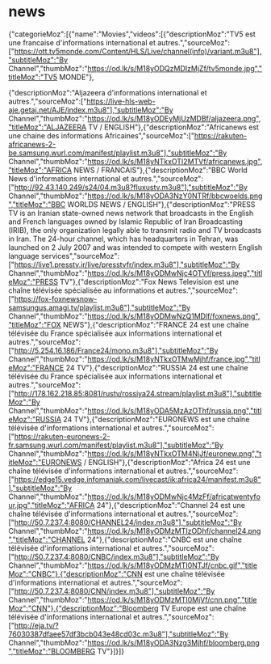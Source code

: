 # news
{"categorieMoz":[{"name":"Movies","videos":[{"descriptionMoz":"TV5 est une francaise d'informations international et autres.","sourceMoz":["https://ott.tv5monde.com/Content/HLS/Live/channel(info)/variant.m3u8"],"subtitleMoz":"By Channel","thumbMoz":"https://od.lk/s/M18yODQzMDIzMjZf/tv5monde.jpg","titleMoz":"TV5 MONDE"},

{"descriptionMoz":"Aljazeera d'informations international et autres.","sourceMoz":["https://live-hls-web-aje.getaj.net/AJE/index.m3u8"],"subtitleMoz":"By Channel","thumbMoz":"https://od.lk/s/M18yODEyMjUzMDBf/aljazeera.png","titleMoz":"ALJAZEERA TV / ENGLISH"},{"descriptionMoz":"Africanews est une chaine des informations Africaines","sourceMoz":["https://rakuten-africanews-2-be.samsung.wurl.com/manifest/playlist.m3u8"],"subtitleMoz":"By Channel","thumbMoz":"https://od.lk/s/M18yNTkxOTI2MTVf/africanews.jpg","titleMoz":"AFRICA NEWS / FRANCAIS"},{"descriptionMoz":"BBC World News d'informations international et autres.","sourceMoz":["http://92.43.140.249/s24/04.m3u8?fluxustv.m3u8"],"subtitleMoz":"By Channel","thumbMoz":"https://od.lk/s/M18yODA3NzY0NTRf/bbcwoelds.png","titleMoz":"BBC WORLDS NEWS / ENGLISH"},{"descriptionMoz":"PRESS TV is an Iranian state-owned news network that broadcasts in the English and French languages owned by Islamic Republic of Iran Broadcasting (IRIB), the only organization legally able to transmit radio and TV broadcasts in Iran. The 24-hour channel, which has headquarters in Tehran, was launched on 2 July 2007 and was intended to compete with western English language services","sourceMoz":["https://live1.presstv.ir/live/presstvfr/index.m3u8"],"subtitleMoz":"By Channel","thumbMoz":"https://od.lk/s/M18yODMwNjc4OTVf/press.jpeg","titleMoz":"PRESS TV"},{"descriptionMoz":"Fox News Television est une chaîne télévisée spécialisée au informations et autres.","sourceMoz":["https://fox-foxnewsnow-samsungus.amagi.tv/playlist.m3u8"],"subtitleMoz":"By Channel","thumbMoz":"https://od.lk/s/M18yODMwNzQ1MDlf/foxnews.png","titleMoz":"FOX NEWS"},{"descriptionMoz":"FRANCE 24 est une chaîne télévisée du France spécialisée aux informations international et autres.","sourceMoz":["http://5.254.16.186/France24/mono.m3u8"],"subtitleMoz":"By Channel","thumbMoz":"https://od.lk/s/M18yNTkxOTMwMjhf/france.jpg","titleMoz":"FRANCE 24 TV"},{"descriptionMoz":"RUSSIA 24 est une chaîne télévisée du France spécialisée aux informations international et autres.","sourceMoz":["http://178.162.218.85:8081/rustv/rossiya24.stream/playlist.m3u8"],"subtitleMoz":"By Channel","thumbMoz":"https://od.lk/s/M18yODA5MzAzOThf/russia.png","titleMoz":"RUSSIA 24 TV"},{"descriptionMoz":"EURONEWS est une chaîne télévisée d'informations international et autres.","sourceMoz":["https://rakuten-euronews-2-fr.samsung.wurl.com/manifest/playlist.m3u8"],"subtitleMoz":"By Channel","thumbMoz":"https://od.lk/s/M18yNTkxOTM4NjJf/euronew.png","titleMoz":"EURONEWS / ENGLISH"},{"descriptionMoz":"Africa 24 est une chaîne télévisée d'informations international et autres.","sourceMoz":["https://edge15.vedge.infomaniak.com/livecast/ik:africa24/manifest.m3u8"],"subtitleMoz":"By Channel","thumbMoz":"https://od.lk/s/M18yODMwNjc4MzFf/africatwentyfour.jpg","titleMoz":"AFRICA 24"},{"descriptionMoz":"Channel 24 est une chaîne télévisée d'informations international et autres.","sourceMoz":["http://50.7.237.4:8080/CHANNEL24/index.m3u8"],"subtitleMoz":"By Channel","thumbMoz":"https://od.lk/s/M18yODMzMTIzODhf/channel24.png","titleMoz":"CHANNEL 24"},{"descriptionMoz":"CNBC est une chaîne télévisée d'informations international et autres.","sourceMoz":["http://50.7.237.4:8080/CNBC/index.m3u8"],"subtitleMoz":"By Channel","thumbMoz":"https://od.lk/s/M18yODMzMTI0NTJf/cnbc.gif","titleMoz":"CNBC"},{"descriptionMoz":"CNN est une chaîne télévisée d'informations international et autres.","sourceMoz":["http://50.7.237.4:8080/CNN/index.m3u8"],"subtitleMoz":"By Channel","thumbMoz":"https://od.lk/s/M18yODMzMTI0MjVf/cnn.png","titleMoz":"CNN"},{"descriptionMoz":"Bloomberg TV Europe est une chaîne télévisée d'informations international et autres.","sourceMoz":["http://eja.tv/?76030387dfaee57df3bcb043e48cd03c.m3u8"],"subtitleMoz":"By Channel","thumbMoz":"https://od.lk/s/M18yODA3Nzg3Mjhf/bloomberg.png","titleMoz":"BLOOMBERG TV"}]}]}
